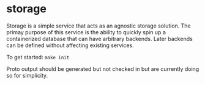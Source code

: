 # storage


Storage is a simple service that acts as an agnostic storage solution.
The primay purpose of this service is the ability to quickly spin up a containerized database that can have arbitrary backends. Later backends can be defined without affecting existing services. 


To get started:
`make init`

Proto output should be generated but not checked in but are currently doing so for simplicity.